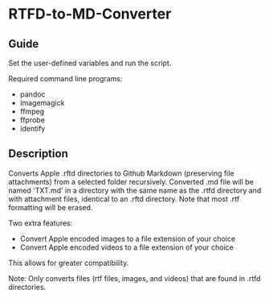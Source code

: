 # RTFD-to-MD-Converter

## Guide
Set the user-defined variables and run the script.

Required command line programs:
- pandoc
- imagemagick
- ffmpeg
- ffprobe
- identify

## Description
Converts Apple .rftd directories to Github Markdown (preserving file attachments) from a selected folder recursively. Converted .md file will be named 'TXT.md' in a directory with the same name as the .rtfd directory and with attachment files, identical to an .rftd directory. Note that most .rtf formatting will be erased. 

Two extra features:
- Convert Apple encoded images to a file extension of your choice
- Convert Apple encoded videos to a file extension of your choice

This allows for greater compatibility.

Note: Only converts files (rtf files, images, and videos) that are found in .rtfd directories.
